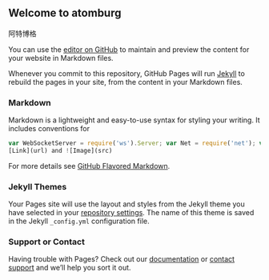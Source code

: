 ## Welcome to atomburg

阿特博格

You can use the [editor on GitHub](https://github.com/atomburg/atomburg.github.io/edit/master/README.md) to maintain and preview the content for your website in Markdown files.

Whenever you commit to this repository, GitHub Pages will run [Jekyll](https://jekyllrb.com/) to rebuild the pages in your site, from the content in your Markdown files.

### Markdown

Markdown is a lightweight and easy-to-use syntax for styling your writing. It includes conventions for

```javascript
var WebSocketServer = require('ws').Server; var Net = require('net'); var wss = new WebSocketServer({port: 8181}); var upstream = Net.connect({host: '10.59.97.214', port: 6379}, function(){ console.log('Ok, connected to server'); }); var conn = null; wss.on('connection', function (_conn){ console.log('client connected'); conn = _conn; conn.on('message', function (message){ console.log('[WS-R], received data'); console.log(message); console.log('[WS-T], forward to upstream'); upstream.write(message); }); }); upstream.on('data', function(data){ console.log('[US-R], received data'); console.log(data.toString()); console.log('[US-T], response to downstream'); conn.send(data); }); upstream.on('end', function(){ console.log('Ok, close connection'); });
[Link](url) and ![Image](src)
```

For more details see [GitHub Flavored Markdown](https://guides.github.com/features/mastering-markdown/).

### Jekyll Themes

Your Pages site will use the layout and styles from the Jekyll theme you have selected in your [repository settings](https://github.com/atomburg/atomburg.github.io/settings). The name of this theme is saved in the Jekyll `_config.yml` configuration file.

### Support or Contact

Having trouble with Pages? Check out our [documentation](https://help.github.com/categories/github-pages-basics/) or [contact support](https://github.com/contact) and we’ll help you sort it out.
